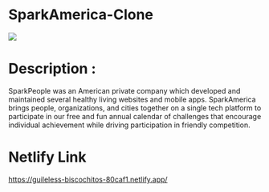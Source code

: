 # SparkAmerica-Clone

 <image src="https://i.ibb.co/1M7jS1Y/sparkpeople.png"></image>

# Description :
SparkPeople was an American private company which developed and maintained several healthy living websites and mobile apps. 
SparkAmerica brings people, organizations, and cities together on a single tech platform to participate in our free and fun annual calendar of challenges that encourage individual achievement while driving participation in friendly competition.


# Netlify Link
https://guileless-biscochitos-80caf1.netlify.app/
